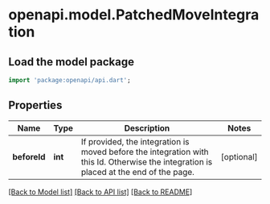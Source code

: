 # openapi.model.PatchedMoveIntegration

## Load the model package
```dart
import 'package:openapi/api.dart';
```

## Properties
Name | Type | Description | Notes
------------ | ------------- | ------------- | -------------
**beforeId** | **int** | If provided, the integration is moved before the integration with this Id. Otherwise the integration is placed at the end of the page. | [optional] 

[[Back to Model list]](../README.md#documentation-for-models) [[Back to API list]](../README.md#documentation-for-api-endpoints) [[Back to README]](../README.md)


